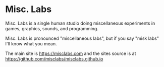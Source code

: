 # Misc. Labs

Misc. Labs is a single human studio doing miscellaneous experiments in games, graphics, sounds, and programming.

Misc. Labs is pronounced "miscellaneous labs", but if you say "misk labs" I'll know what you mean.

The main site is https://misclabs.com and the sites source is at https://github.com/misclabs/misclabs.github.io





